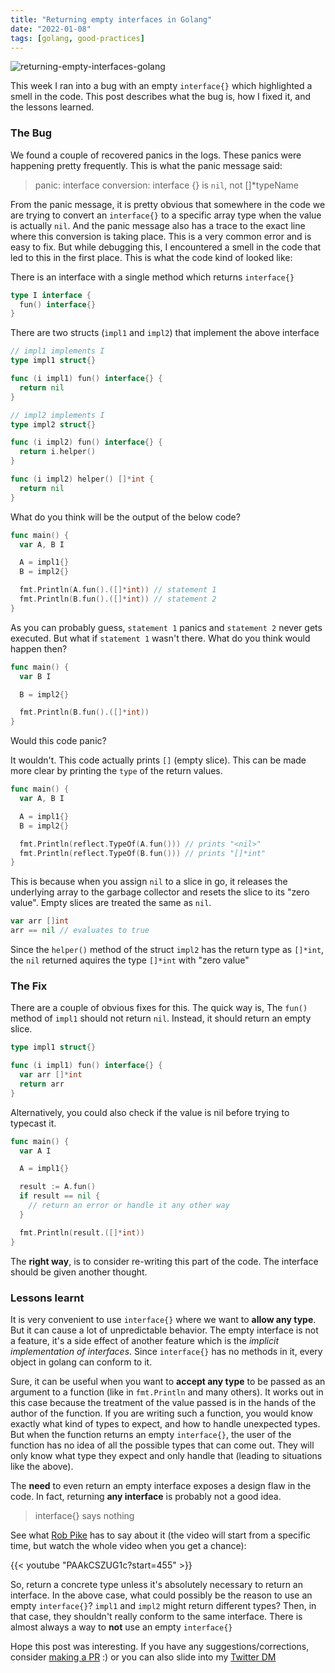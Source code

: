 ```yaml
---
title: "Returning empty interfaces in Golang"
date: "2022-01-08"
tags: [golang, good-practices]
---
```


![returning-empty-interfaces-golang](https://i.imgur.com/qX0N1Bg.png)

This week I ran into a bug with an empty `interface{}` which highlighted a smell in the code. This post describes what the bug is, how I fixed it, and the lessons learned.

### The Bug

We found a couple of recovered panics in the logs. These panics were happening pretty frequently. This is what the panic message said:

> panic: interface conversion: interface {} is `nil`, not []\*typeName

From the panic message, it is pretty obvious that somewhere in the code we are trying to convert an `interface{}` to a specific array type when the value is actually `nil`. And the panic message also has a trace to the exact line where this conversion is taking place. This is a very common error and is easy to fix. But while debugging this, I encountered a smell in the code that led to this in the first place. This is what the code kind of looked like:

There is an interface with a single method which returns `interface{}`
```go
type I interface {
  fun() interface{}
}
```

There are two structs (`impl1` and `impl2`) that implement the above interface

```go
// impl1 implements I
type impl1 struct{}

func (i impl1) fun() interface{} {
  return nil
}
```

```go
// impl2 implements I
type impl2 struct{}

func (i impl2) fun() interface{} {
  return i.helper()
}

func (i impl2) helper() []*int {
  return nil
}
```

What do you think will be the output of the below code?

```go
func main() {
  var A, B I

  A = impl1{}
  B = impl2{}

  fmt.Println(A.fun().([]*int)) // statement 1
  fmt.Println(B.fun().([]*int)) // statement 2
}
```

As you can probably guess, `statement 1` panics and `statement 2` never gets executed. But what if `statement 1` wasn't there. What do you think would happen then?

```go
func main() {
  var B I

  B = impl2{}

  fmt.Println(B.fun().([]*int))
}
```

Would this code panic?

It wouldn't. This code actually prints `[]` (empty slice). This can be made more clear by printing the `type` of the return values.

```go
func main() {
  var A, B I

  A = impl1{}
  B = impl2{}

  fmt.Println(reflect.TypeOf(A.fun())) // prints "<nil>"
  fmt.Println(reflect.TypeOf(B.fun())) // prints "[]*int"
}
```

This is because when you assign `nil` to a slice in go, it releases the underlying array to the garbage collector and resets the slice to its "zero value". Empty slices are treated the same as `nil`.

```go
var arr []int
arr == nil // evaluates to true
```

Since the `helper()` method of the struct `impl2` has the return type as `[]*int`, the `nil` returned aquires the type `[]*int` with "zero value"

### The Fix

There are a couple of obvious fixes for this. The quick way is, The `fun()` method of `impl1` should not return `nil`. Instead, it should return an empty slice.

```go
type impl1 struct{}

func (i impl1) fun() interface{} {
  var arr []*int
  return arr
}
```

Alternatively, you could also check if the value is nil before trying to typecast it. 

```go
func main() {
  var A I

  A = impl1{}

  result := A.fun()
  if result == nil {
    // return an error or handle it any other way
  }

  fmt.Println(result.([]*int))
}
```

The **right way**, is to consider re-writing this part of the code. The interface should be given another thought.

### Lessons learnt

It is very convenient to use `interface{}` where we want to **allow any type**. But it can cause a lot of unpredictable behavior. The empty interface is not a feature, it's a side effect of another feature which is the *implicit implementation of interfaces*. Since `interface{}` has no methods in it, every object in golang can conform to it.

Sure, it can be useful when you want to **accept any type** to be passed as an argument to a function (like in `fmt.Println` and many others). It works out in this case because the treatment of the value passed is in the hands of the author of the function. If you are writing such a function, you would know exactly what kind of types to expect, and how to handle unexpected types. But when the function returns an empty `interface{}`, the user of the function has no idea of all the possible types that can come out. They will only know what type they expect and only handle that (leading to situations like the above). 

The **need** to even return an empty interface exposes a design flaw in the code. In fact, returning **any interface** is probably not a good idea. 

> interface{} says nothing

See what [Rob Pike](https://en.wikipedia.org/wiki/Rob_Pike) has to say about it (the video will start from a specific time, but watch the whole video when you get a chance):

{{< youtube "PAAkCSZUG1c?start=455" >}}
<br>

So, return a concrete type unless it's absolutely necessary to return an interface. In the above case, what could possibly be the reason to use an empty `interface{}`? `impl1` and `impl2` might return different types? Then, in that case, they shouldn't really conform to the same interface. There is almost always a way to **not** use an empty `interface{}`

Hope this post was interesting. If you have any suggestions/corrections, consider [making a PR](https://github.com/arjunmahishi/arjunmahishi.github.io/edit/master/content/posts/returning-interface-golang.md) :) or you can also slide into my [Twitter DM](https://twitter.com/messages/131552332-131552332?text=hi)

